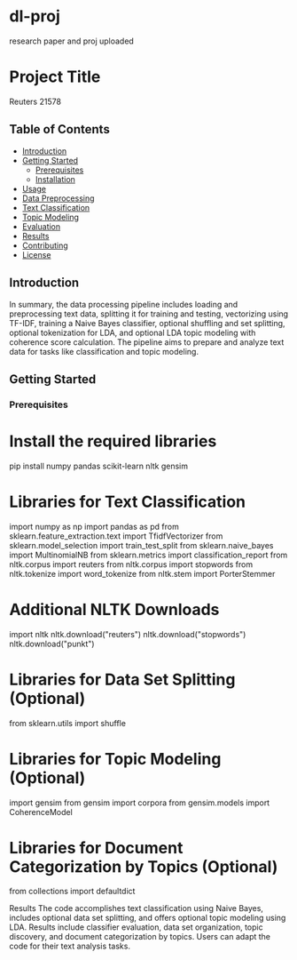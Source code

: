 # dl-proj
research paper and proj uploaded
# Project Title

Reuters 21578

## Table of Contents

- [Introduction](#introduction)
- [Getting Started](#getting-started)
  - [Prerequisites](#prerequisites)
  - [Installation](#installation)
- [Usage](#usage)
- [Data Preprocessing](#data-preprocessing)
- [Text Classification](#text-classification)
- [Topic Modeling](#topic-modeling)
- [Evaluation](#evaluation)
- [Results](#results)
- [Contributing](#contributing)
- [License](#license)

## Introduction

In summary, the data processing pipeline includes loading and preprocessing text data, splitting it for training and testing, vectorizing using TF-IDF, training a Naive Bayes classifier, optional shuffling and set splitting, optional tokenization for LDA, and optional LDA topic modeling with coherence score calculation. The pipeline aims to prepare and analyze text data for tasks like classification and topic modeling.

## Getting Started

### Prerequisites

# Install the required libraries
pip install numpy pandas scikit-learn nltk gensim

# Libraries for Text Classification
import numpy as np
import pandas as pd
from sklearn.feature_extraction.text import TfidfVectorizer
from sklearn.model_selection import train_test_split
from sklearn.naive_bayes import MultinomialNB
from sklearn.metrics import classification_report
from nltk.corpus import reuters
from nltk.corpus import stopwords
from nltk.tokenize import word_tokenize
from nltk.stem import PorterStemmer

# Additional NLTK Downloads
import nltk
nltk.download("reuters")
nltk.download("stopwords")
nltk.download("punkt")

# Libraries for Data Set Splitting (Optional)
from sklearn.utils import shuffle

# Libraries for Topic Modeling (Optional)
import gensim
from gensim import corpora
from gensim.models import CoherenceModel

# Libraries for Document Categorization by Topics (Optional)
from collections import defaultdict


Results
The code accomplishes text classification using Naive Bayes, includes optional data set splitting, and offers optional topic modeling using LDA. Results include classifier evaluation, data set organization, topic discovery, and document categorization by topics. Users can adapt the code for their text analysis tasks.
